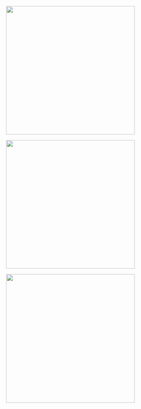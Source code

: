<div style="display: flex; flex-wrap: wrap; gap:15px;">
    <img src="https://github.com/user-attachments/assets/ab4c6bfd-96e3-4840-b841-187c28cba3ce" style="height: 350px; object-fit: cover;">
    <img src="https://github.com/user-attachments/assets/9fd8e10e-51bd-428a-9b34-3404bd369cd6" style="height: 350px; object-fit: cover;">
    <img src="https://github.com/user-attachments/assets/dd26d3eb-7634-4867-a6fe-3f7afcf19982" style="height: 350px; object-fit: cover;">
</div>
<!-- ![Screenshot 2024-07-31 204025](https://github.com/user-attachments/assets/ab4c6bfd-96e3-4840-b841-187c28cba3ce)
![Screenshot 2024-07-31 204553](https://github.com/user-attachments/assets/9fd8e10e-51bd-428a-9b34-3404bd369cd6)
![Screenshot 2024-07-31 204539](https://github.com/user-attachments/assets/dd26d3eb-7634-4867-a6fe-3f7afcf19982)
 -->
